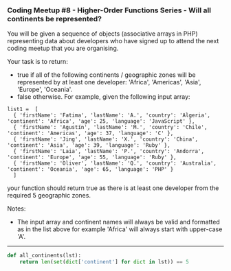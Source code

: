 ### Coding Meetup #8 - Higher-Order Functions Series - Will all continents be represented?

You will be given a sequence of objects (associative arrays in PHP) representing data about developers who have signed up to attend the next coding meetup that you are organising.

Your task is to return:

* true if all of the following continents / geographic zones will be represented by at least one developer: 'Africa', 'Americas', 'Asia', 'Europe', 'Oceania'.
* false otherwise. For example, given the following input array:

```
list1 =  [
  { 'firstName': 'Fatima', 'lastName': 'A.', 'country': 'Algeria', 'continent': 'Africa', 'age': 25, 'language': 'JavaScript' },
  { 'firstName': 'Agustín', 'lastName': 'M.', 'country': 'Chile', 'continent': 'Americas', 'age': 37, 'language': 'C' },
  { 'firstName': 'Jing', 'lastName': 'X.', 'country': 'China', 'continent': 'Asia', 'age': 39, 'language': 'Ruby' },
  { 'firstName': 'Laia', 'lastName': 'P.', 'country': 'Andorra', 'continent': 'Europe', 'age': 55, 'language': 'Ruby' },
  { 'firstName': 'Oliver', 'lastName': 'Q.', 'country': 'Australia', 'continent': 'Oceania', 'age': 65, 'language': 'PHP' }
  ]
```

your function should return true as there is at least one developer from the required 5 geographic zones.

Notes:

* The input array and continent names will always be valid and formatted as in the list above for example 'Africa' will always start with upper-case 'A'.

---

```py
def all_continents(lst): 
    return len(set(dict['continent'] for dict in lst)) == 5
```
